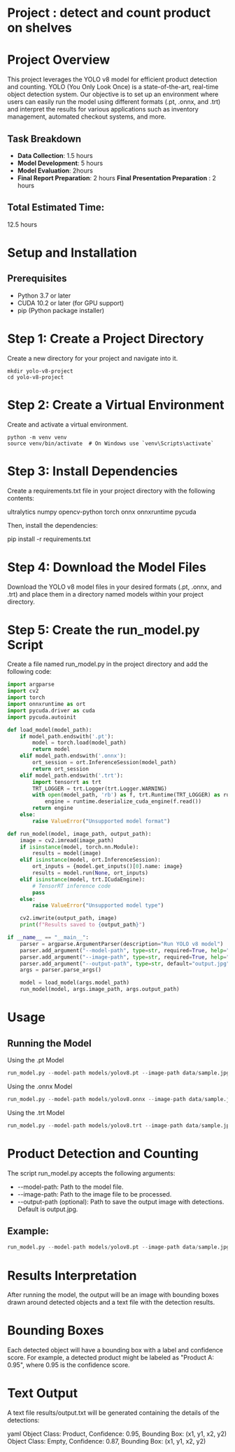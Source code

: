 
# Project : detect and count product on shelves

# Project Overview
This project leverages the YOLO v8 model for efficient product detection and counting. YOLO (You Only Look Once) is a state-of-the-art, real-time object detection system. Our objective is to set up an environment where users can easily run the model using different formats (.pt, .onnx, and .trt) and interpret the results for various applications such as inventory management, automated checkout systems, and more.

## Task Breakdown
- **Data Collection**: 1.5 hours
- **Model Development**:  5 hours
- **Model Evaluation**: 2hours
- **Final Report Preparation**: 2 hours
  **Final Presentation Preparation** : 2 hours 

## Total Estimated Time:
12.5 hours

# Setup and Installation
## Prerequisites
* Python 3.7 or later
* CUDA 10.2 or later (for GPU support)
* pip (Python package installer)

# Step 1: Create a Project Directory
Create a new directory for your project and navigate into it.

```
mkdir yolo-v8-project
cd yolo-v8-project
```
# Step 2: Create a Virtual Environment
Create and activate a virtual environment.

```
python -m venv venv
source venv/bin/activate  # On Windows use `venv\Scripts\activate`
```
# Step 3: Install Dependencies
Create a requirements.txt file in your project directory with the following contents:


ultralytics
numpy
opencv-python
torch
onnx
onnxruntime
pycuda


Then, install the dependencies:


pip install -r requirements.txt


# Step 4: Download the Model Files
Download the YOLO v8 model files in your desired formats (.pt, .onnx, and .trt) and place them in a directory named models within your project directory.
# Step 5: Create the run_model.py Script
Create a file named run_model.py in the project directory and add the following code:

```python
import argparse
import cv2
import torch
import onnxruntime as ort
import pycuda.driver as cuda
import pycuda.autoinit

def load_model(model_path):
    if model_path.endswith('.pt'):
        model = torch.load(model_path)
        return model
    elif model_path.endswith('.onnx'):
        ort_session = ort.InferenceSession(model_path)
        return ort_session
    elif model_path.endswith('.trt'):
        import tensorrt as trt
        TRT_LOGGER = trt.Logger(trt.Logger.WARNING)
        with open(model_path, 'rb') as f, trt.Runtime(TRT_LOGGER) as runtime:
            engine = runtime.deserialize_cuda_engine(f.read())
        return engine
    else:
        raise ValueError("Unsupported model format")

def run_model(model, image_path, output_path):
    image = cv2.imread(image_path)
    if isinstance(model, torch.nn.Module):
        results = model(image)
    elif isinstance(model, ort.InferenceSession):
        ort_inputs = {model.get_inputs()[0].name: image}
        results = model.run(None, ort_inputs)
    elif isinstance(model, trt.ICudaEngine):
        # TensorRT inference code
        pass
    else:
        raise ValueError("Unsupported model type")

    cv2.imwrite(output_path, image)
    print(f"Results saved to {output_path}")

if __name__ == "__main__":
    parser = argparse.ArgumentParser(description="Run YOLO v8 model")
    parser.add_argument("--model-path", type=str, required=True, help="Path to the model file")
    parser.add_argument("--image-path", type=str, required=True, help="Path to the image file")
    parser.add_argument("--output-path", type=str, default="output.jpg", help="Path to save the output image")
    args = parser.parse_args()

    model = load_model(args.model_path)
    run_model(model, args.image_path, args.output_path)
```


# Usage
## Running the Model
Using the .pt Model

```python
run_model.py --model-path models/yolov8.pt --image-path data/sample.jpg
```
Using the .onnx Model
```python
run_model.py --model-path models/yolov8.onnx --image-path data/sample.jpg
```
Using the .trt Model

```python
run_model.py --model-path models/yolov8.trt --image-path data/sample.jpg
```

# Product Detection and Counting
The script run_model.py accepts the following arguments:

* --model-path: Path to the model file.
* --image-path: Path to the image file to be processed.
* --output-path (optional): Path to save the output image with detections. Default is output.jpg.
  
## Example:


```python
run_model.py --model-path models/yolov8.pt --image-path data/sample.jpg --output-path results/output.jpg
```
# Results Interpretation
After running the model, the output will be an image with bounding boxes drawn around detected objects and a text file with the detection results.

# Bounding Boxes
Each detected object will have a bounding box with a label and confidence score. For example, a detected product might be labeled as "Product A: 0.95", where 0.95 is the confidence score.

# Text Output
A text file results/output.txt will be generated containing the details of the detections:

 yaml
Object Class: Product, Confidence: 0.95, Bounding Box: (x1, y1, x2, y2)
Object Class: Empty, Confidence: 0.87, Bounding Box: (x1, y1, x2, y2)










